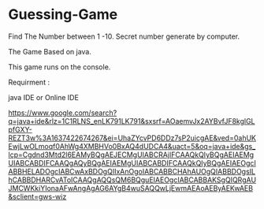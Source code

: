 # Guessing-Game
Find The Number between 1 -10. Secret number generate by computer.

The Game Based on java. 

This game runs on the console.

Requirment :  

java IDE or Online IDE 

https://www.google.com/search?q=java+ide&rlz=1C1RLNS_enLK791LK791&sxsrf=AOaemvJx2AYBvfJF8kglGLpfGXY-REZT3w%3A1637422674267&ei=UhaZYcvPD6DDz7sP2uicgAE&ved=0ahUKEwjLwOLmoqf0AhWg4XMBHVo0BxAQ4dUDCA4&uact=5&oq=java+ide&gs_lcp=Cgdnd3Mtd2l6EAMyBQgAEJECMgUIABCRAjIFCAAQkQIyBQgAEIAEMgUIABCABDIFCAAQgAQyBQgAEIAEMgUIABCABDIFCAAQkQIyBQgAEIAEOgcIABBHELADOgcIABCwAxBDOgQIIxAnOgoIABCABBCHAhAUOgQIABBDOgsILhCABBDHARCvAToICAAQgAQQsQM6BQguEIAEOgcIABCABBAKSgQIQRgAUJMCWKkiYIonaAFwAngAgAG6AYgB4wuSAQQwLjEwmAEAoAEByAEKwAEB&sclient=gws-wiz

